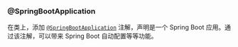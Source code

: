### @SpringBootApplication

在类上，添加 [`@SpringBootApplication`](https://docshome.gitbooks.io/springboot/content/pages/using-spring-boot.html#using-boot-using-springbootapplication-annotation) 注解，声明是一个 Spring Boot 应用。通过该注解，可以带来 Spring Boot 自动配置等等功能。